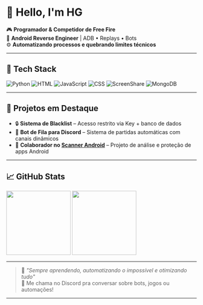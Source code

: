 # 👋 Hello, I'm HG

🎮 **Programador & Competidor de Free Fire**  
📱 **Android Reverse Engineer** | ADB • Replays • Bots  
⚙️ **Automatizando processos e quebrando limites técnicos**

---

## 🔧 Tech Stack

![Python](https://img.shields.io/badge/Python-3776AB?style=for-the-badge&logo=python&logoColor=white)
![HTML](https://img.shields.io/badge/HTML5-E34F26?style=for-the-badge&logo=html5&logoColor=white)
![JavaScript](https://img.shields.io/badge/JavaScript-F7DF1E?style=for-the-badge&logo=javascript&logoColor=black)
![CSS](https://img.shields.io/badge/CSS3-1572B6?style=for-the-badge&logo=css3&logoColor=white)
![ScreenShare](https://img.shields.io/badge/ScreenShare-Automation-blueviolet?style=for-the-badge)
![MongoDB](https://img.shields.io/badge/MongoDB-4EA94B?style=for-the-badge&logo=mongodb&logoColor=white)

---

## 🚀 Projetos em Destaque

- 🔒 **Sistema de Blacklist** – Acesso restrito via Key + banco de dados
- 🤖 **Bot de Fila para Discord** – Sistema de partidas automáticas com canais dinâmicos  
- 🤝 **Colaborador no [Scanner Android](https://github.com/kellerzz)** – Projeto de análise e proteção de apps Android

---

## 📈 GitHub Stats

<p align="left">
  <img height="170em" src="https://github-readme-stats.vercel.app/api?username=Hugo7-xy&show_icons=true&theme=radical&count_private=true"/>
  <img height="170em" src="https://github-readme-stats.vercel.app/api/top-langs/?username=Hugo7-xy&layout=compact&theme=radical"/>
</p>

---

> 🧠 _"Sempre aprendendo, automatizando o impossível e otimizando tudo"_  
> 💬 Me chama no Discord pra conversar sobre bots, jogos ou automações!

---
